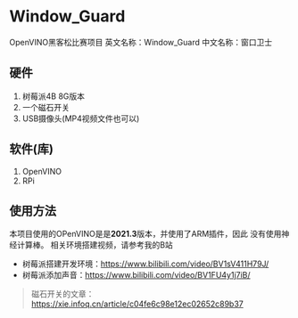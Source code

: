 # Window_Guard
OpenVINO黑客松比赛项目
英文名称：Window_Guard
中文名称：窗口卫士

## 硬件
1. 树莓派4B 8G版本
2. 一个磁石开关
3. USB摄像头(MP4视频文件也可以)

## 软件(库)
1. OpenVINO
2. RPi

## 使用方法
本项目使用的OPenVINO是是**2021.3**版本，并使用了ARM插件，因此
没有使用神经计算棒。
相关环境搭建视频，请参考我的B站
- 树莓派搭建开发环境：https://www.bilibili.com/video/BV1sV411H79J/
- 树莓派添加声音：https://www.bilibili.com/video/BV1FU4y1j7iB/
> 磁石开关的文章：https://xie.infoq.cn/article/c04fe6c98e12ec02652c89b37
